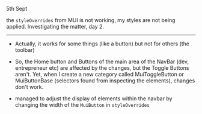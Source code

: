 5th Sept

the `styleOverrides` from MUI is not working, my styles are not being applied.
Investigating the matter, day 2.

---

- Actually, it works for some things (like a button) but not for others (the toolbar)

- So, the Home button and Buttons of the main area of the NavBar (dev, entrepreneur etc) are affected by the changes, but the Toggle Buttons aren't.
  Yet, when I create a new category called MuiToggleButton or MuiButtonBase (selectors found from inspecting the elements), changes don't work.

- managed to adjust the display of elements within the navbar by changing the width of the `MuiButton` in `styleOverrides`
